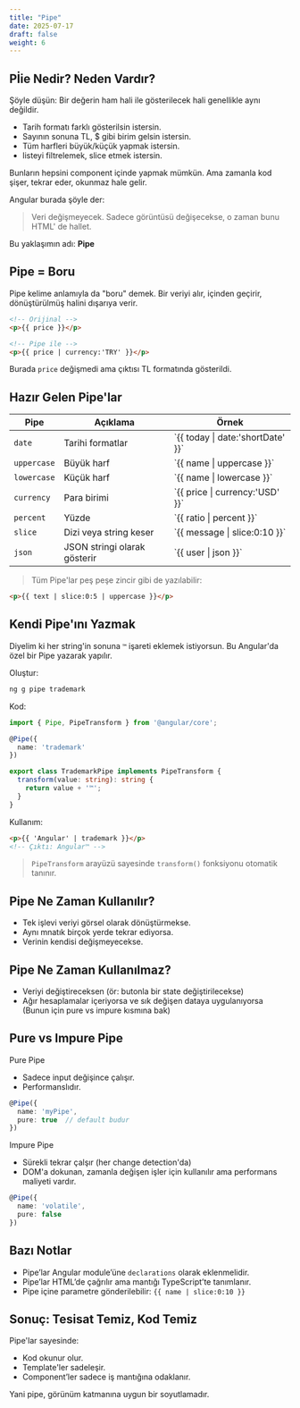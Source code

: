 ```yaml
---
title: "Pipe"
date: 2025-07-17
draft: false
weight: 6
---
```


## Pİie Nedir? Neden Vardır?

Şöyle düşün:
Bir değerin ham hali ile gösterilecek hali genellikle aynı değildir.

- Tarih formatı farklı gösterilsin istersin.
- Sayının sonuna TL, $ gibi birim gelsin istersin.
- Tüm harfleri büyük/küçük yapmak istersin.
- listeyi filtrelemek, slice etmek istersin.

Bunların hepsini component içinde yapmak mümkün. Ama zamanla kod şişer, tekrar eder, okunmaz hale gelir.

Angular burada şöyle der:
> Veri değişmeyecek. Sadece görüntüsü değişecekse, o zaman bunu HTML' de hallet.

Bu yaklaşımın adı: **Pipe**

## Pipe = Boru

Pipe kelime anlamıyla da "boru" demek.
Bir veriyi alır, içinden geçirir, dönüştürülmüş halini dışarıya verir.

```html
<!-- Orijinal -->
<p>{{ price }}</p>

<!-- Pipe ile -->
<p>{{ price | currency:'TRY' }}</p>
```

Burada `price` değişmedi ama çıktısı TL formatında gösterildi.

## Hazır Gelen Pipe'lar
| Pipe        | Açıklama                     | Örnek                                 |
| ----------- | ---------------------------- | ------------------------------------- |
| `date`      | Tarihi formatlar             | \`{{ today   \| date:'shortDate' }}\` |
| `uppercase` | Büyük harf                   | \`{{ name    \| uppercase }}\`        |
| `lowercase` | Küçük harf                   | \`{{ name    \| lowercase }}\`        |
| `currency`  | Para birimi                  | \`{{ price   \| currency:'USD' }}\`   |
| `percent`   | Yüzde                        | \`{{ ratio   \| percent }}\`          |
| `slice`     | Dizi veya string keser       | \`{{ message \| slice:0:10 }}\`       |
| `json`      | JSON stringi olarak gösterir | \`{{ user    \| json }}\`             |


> Tüm Pipe'lar peş peşe zincir gibi de yazılabilir:
```html
<p>{{ text | slice:0:5 | uppercase }}</p>
```

## Kendi Pipe'ını Yazmak
Diyelim ki her string'in sonuna `™` işareti eklemek istiyorsun. Bu Angular'da özel bir Pipe yazarak yapılır.

Oluştur:
```bash
ng g pipe trademark
```

Kod:
```ts
import { Pipe, PipeTransform } from '@angular/core';

@Pipe({
  name: 'trademark'
})

export class TrademarkPipe implements PipeTransform {
  transform(value: string): string {
    return value + '™';
  }
}
```

Kullanım:

```html
<p>{{ 'Angular' | trademark }}</p>
<!-- Çıktı: Angular™ -->
```

> `PipeTransform` arayüzü sayesinde `transform()` fonksiyonu otomatik tanınır.

## Pipe Ne Zaman Kullanılır?

- Tek işlevi veriyi görsel olarak dönüştürmekse.
- Aynı mnatık birçok yerde tekrar ediyorsa.
- Verinin kendisi değişmeyecekse.

## Pipe Ne Zaman Kullanılmaz?

- Veriyi değiştireceksen (ör: butonla bir state değiştirilecekse)
-  Ağır hesaplamalar içeriyorsa ve sık değişen dataya uygulanıyorsa
(Bunun için pure vs impure kısmına bak)

## Pure vs Impure Pipe

Pure Pipe
- Sadece input değişince çalışır.
- Performanslıdır.

```ts
@Pipe({
  name: 'myPipe',
  pure: true  // default budur
})
```

Impure Pipe
- Sürekli tekrar çalşır (her change detection'da)
- DOM'a dokunan, zamanla değişen işler için kullanılır ama performans maliyeti vardır.


```ts
@Pipe({
  name: 'volatile',
  pure: false
})
```

## Bazı Notlar

- Pipe’lar Angular module’üne `declarations` olarak eklenmelidir.
- Pipe’lar HTML’de çağrılır ama mantığı TypeScript’te tanımlanır.
- Pipe içine parametre gönderilebilir: `{{ name | slice:0:10 }}`

## Sonuç: Tesisat Temiz, Kod Temiz

Pipe'lar sayesinde:
- Kod okunur olur.
- Template'ler sadeleşir.
- Component’ler sadece iş mantığına odaklanır.

Yani pipe, görünüm katmanına uygun bir soyutlamadır.

